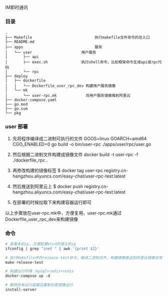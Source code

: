 IM即时通讯

### 目录
```
.
├── Makefile                            执行makefile文件命令的总入口
├── README.md
├── apps                                服务
│   └── user                      用户服务
│       ├── api
│       ├── exec.sh               执行shell命令，比如框架命令生成api或rpc代码
│       └── rpc
├── deploy
│   ├── dockerfile
│   │   └── Dockerfile_user_rpc_dev 构建用户服务镜像
│   └── mk
│       └── user-rpc.mk             将用户服务镜像推到阿里云
├── docker-compose.yaml
├── go.mod
├── go.sum
└── pkg
```


### user 部署
1. 先将程序编译成二进制可执行的文件
GOOS=linux GOARCH=amd64 CGO_ENABLED=0 go build -o bin/user-rpc ./apps/user/rpc/user.go

2. 然后根据二进制文件构建成镜像文件
docker build -t user-rpc -f ./dockerfile_rpc .

3. 再修改构建的镜像标签
$ docker tag user-rpc registry.cn-hangzhou.aliyuncs.com/easy-chat/user-rpc-test:latest

4. 然后推送到阿里云上
$ docker push registry.cn-hangzhou.aliyuncs.com/easy-chat/user-rpc-test:latest

5. 在部署的时候拉取下来构建容器运行即可

以上步骤放在user-rpc.mk中，方便复用，user-rpc.mk通过Dockerfile_user_rpc_dev来构建镜像

### 命令
```makefile
# 查看本机ip，方便配置etcd的宿主机ip
ifconfig | grep "inet " | awk '{print $2}'

# 执行Makefile中的release-test命令，编译二进制文件，构建镜像推送到阿里云镜像仓库
make release-test

# 构建运行环境：mysql+redis+redis
docker-compose up -d

# 删除所有运行容器后重新拉取镜像运行
install-server
```

